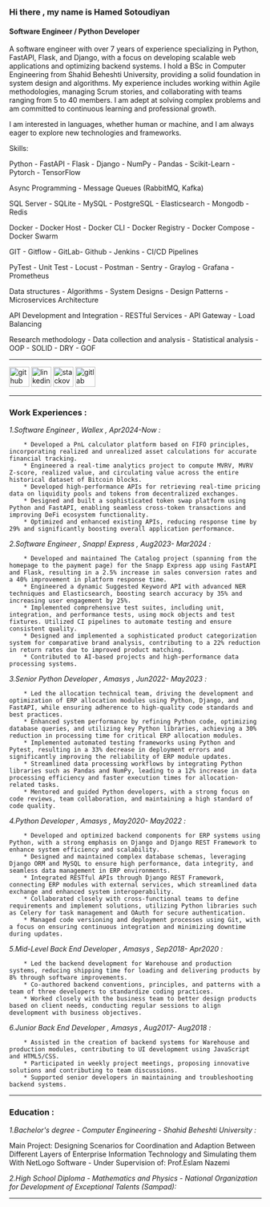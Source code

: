 ### Hi there , my name is Hamed Sotoudiyan
#### Software Engineer / Python Developer

A software engineer with over 7 years of experience specializing in Python, FastAPI, Flask, and Django, 
with a focus on developing scalable web applications and optimizing backend systems. 
I hold a BSc in Computer Engineering from Shahid Beheshti University, 
providing a solid foundation in system design and algorithms. 
My experience includes working within Agile methodologies, managing Scrum stories, 
and collaborating with teams ranging from 5 to 40 members. 
I am adept at solving complex problems and am committed to continuous learning and professional growth.

I am interested in languages, whether human or machine, and I am always eager to explore new technologies and frameworks.

Skills: 

Python - FastAPI - Flask - Django - NumPy - Pandas - Scikit-Learn - Pytorch - TensorFlow

Async Programming - Message Queues (RabbitMQ, Kafka)

SQL Server - SQLite - MySQL - PostgreSQL - Elasticsearch - Mongodb - Redis

Docker - Docker Host - Docker CLI - Docker Registry - Docker Compose - Docker Swarm

GIT - Gitflow - GitLab- Github - Jenkins - CI/CD Pipelines

PyTest - Unit Test - Locust - Postman - Sentry - Graylog - Grafana - Prometheus

Data structures - Algorithms - System Designs - Design Patterns - Microservices Architecture

API Development and Integration - RESTful Services - API Gateway - Load Balancing

Research methodology - Data collection and analysis - Statistical analysis - OOP - SOLID - DRY - GOF

---------------------------------------------------------------------------------------------------

[<img src='https://cdn.jsdelivr.net/npm/simple-icons@3.0.1/icons/github.svg' alt='github' height='40'>](https://github.com/Hamed-Sotoudiyan)  [<img src='https://cdn.jsdelivr.net/npm/simple-icons@3.0.1/icons/linkedin.svg' alt='linkedin' height='40'>](https://www.linkedin.com/in/hamed-sotoudiyan/)  [<img src='https://cdn.jsdelivr.net/npm/simple-icons@3.0.1/icons/stackoverflow.svg' alt='stackoverflow' height='40'>](https://stackoverflow.com/users/https://stackoverflow.com/users/13000007/hamed-sotoudiyan)  [<img src='https://cdn.jsdelivr.net/npm/simple-icons@3.0.1/icons/gitlab.svg' alt='gitlab' height='40'>](https://gitlab.com/Hamed-Sotoudiyan)  

---------------------------------------------------------------------------------------------------
### Work Experiences :

*1.Software Engineer , Wallex , Apr2024-Now :*
  
        * Developed a PnL calculator platform based on FIFO principles, incorporating realized and unrealized asset calculations for accurate financial tracking.
        * Engineered a real-time analytics project to compute MVRV, MVRV Z-score, realized value, and circulating value across the entire historical dataset of Bitcoin blocks.
        * Developed high-performance APIs for retrieving real-time pricing data on liquidity pools and tokens from decentralized exchanges.
        * Designed and built a sophisticated token swap platform using Python and FastAPI, enabling seamless cross-token transactions and improving DeFi ecosystem functionality.
        * Optimized and enhanced existing APIs, reducing response time by 29% and significantly boosting overall application performance.
        


*2.Software Engineer , Snapp! Express  , Aug2023- Mar2024 :*
  
        * Developed and maintained The Catalog project (spanning from the homepage to the payment page) for the Snapp Express app using FastAPI and Flask, resulting in a 2.5% increase in sales conversion rates and a 40% improvement in platform response time.
        * Engineered a dynamic Suggested Keyword API with advanced NER techniques and Elasticsearch, boosting search accuracy by 35% and increasing user engagement by 25%.
        * Implemented comprehensive test suites, including unit, integration, and performance tests, using mock objects and test fixtures. Utilized CI pipelines to automate testing and ensure consistent quality.
        * Designed and implemented a sophisticated product categorization system for comparative brand analysis, contributing to a 22% reduction in return rates due to improved product matching.
        * Contributed to AI-based projects and high-performance data processing systems.


*3.Senior Python Developer , Amasys  , Jun2022- May2023 :*
  
        * Led the allocation technical team, driving the development and optimization of ERP allocation modules using Python, Django, and FastAPI, while ensuring adherence to high-quality code standards and best practices.
        * Enhanced system performance by refining Python code, optimizing database queries, and utilizing key Python libraries, achieving a 30% reduction in processing time for critical ERP allocation modules.
        * Implemented automated testing frameworks using Python and Pytest, resulting in a 33% decrease in deployment errors and significantly improving the reliability of ERP module updates.
        * Streamlined data processing workflows by integrating Python libraries such as Pandas and NumPy, leading to a 12% increase in data processing efficiency and faster execution times for allocation-related tasks.
        * Mentored and guided Python developers, with a strong focus on code reviews, team collaboration, and maintaining a high standard of code quality.
          

*4.Python Developer , Amasys  , May2020- May2022 :*
 
        * Developed and optimized backend components for ERP systems using Python, with a strong emphasis on Django and Django REST Framework to enhance system efficiency and scalability.
        * Designed and maintained complex database schemas, leveraging Django ORM and MySQL to ensure high performance, data integrity, and seamless data management in ERP environments.
        * Integrated RESTful APIs through Django REST Framework, connecting ERP modules with external services, which streamlined data exchange and enhanced system interoperability.
        * Collaborated closely with cross-functional teams to define requirements and implement solutions, utilizing Python libraries such as Celery for task management and OAuth for secure authentication.
        * Managed code versioning and deployment processes using Git, with a focus on ensuring continuous integration and minimizing downtime during updates.

*5.Mid-Level Back End Developer , Amasys  , Sep2018- Apr2020 :*
 
        * Led the backend development for Warehouse and production systems, reducing shipping time for loading and delivering products by 8% through software improvements.
        * Co-authored backend conventions, principles, and patterns with a team of three developers to standardize coding practices.
        * Worked closely with the business team to better design products based on client needs, conducting regular sessions to align development with business objectives.

*6.Junior Back End Developer , Amasys  , Aug2017- Aug2018 :*

        * Assisted in the creation of backend systems for Warehouse and production modules, contributing to UI development using JavaScript and HTML5/CSS.
        * Participated in weekly project meetings, proposing innovative solutions and contributing to team discussions.
        * Supported senior developers in maintaining and troubleshooting backend systems.

---------------------------------------------------------------------------------------------------

### Education :
    
*1.Bachelor's degree - Computer Engineering - Shahid Beheshti University :*

  Main Project: Designing Scenarios for Coordination and Adaption Between Different Layers of Enterprise Information Technology and Simulating them With NetLogo Software - Under Supervision of: Prof.Eslam Nazemi 

*2.High School Diploma - Mathematics and Physics - National Organization for Development of Exceptional Talents (Sampad):* 

---------------------------------------------------------------------------------------------------
